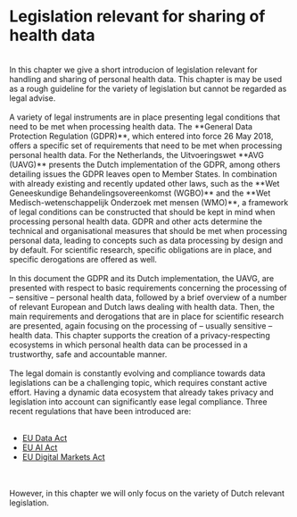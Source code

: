 #  Legislation relevant for sharing of health data 

<br>
In this chapter we give a short introducion of legislation relevant for handling and sharing of personal health data. This chapter is may be used as a rough guideline for the variety of legislation but cannot be regarded as legal advise. 
<br>
<br>
A variety of legal instruments are in place presenting legal conditions that need to be met when processing health data. The **General Data Protection Regulation (GDPR)**, which entered into force 26 May 2018, offers a specific set of requirements that need to be met when processing personal health data. For the Netherlands, the Uitvoeringswet **AVG (UAVG)** presents the Dutch implementation of the GDPR, among others detailing issues the GDPR leaves open to Member States. In combination with already existing and recently updated other laws, such as the **Wet Geneeskundige Behandelingsovereenkomst (WGBO)** and the **Wet Medisch-wetenschappelijk Onderzoek met mensen (WMO)**, a framework of legal conditions can be constructed that should be kept in mind when processing personal health data. GDPR and other acts determine the technical and organisational measures that should be met when processing personal data, leading to concepts such as data processing by design and by default. For scientific research, specific obligations are in place, and specific derogations are offered as well. 
<br>
<br>
In this document the GDPR and its Dutch implementation, the UAVG, are presented with respect to basic requirements concerning the processing of – sensitive – personal health data, followed by a brief overview of a number of relevant European and Dutch laws dealing with health data. Then, the main requirements and derogations that are in place for scientific research are presented, again focusing on the processing of – usually sensitive – health data. This chapter supports the creation of a privacy-respecting ecosystems in which personal health data can be processed in a trustworthy, safe and accountable manner. 
<br>
<br>
The legal domain is constantly evolving and compliance towards data legislations can be a challenging topic, which requires constant active effort. Having a dynamic data ecosystem that already takes privacy and legislation into account can significantly ease legal compliance. Three recent regulations that have been introduced are:
<br>
<br>

- [EU Data Act](https://digital-strategy.ec.europa.eu/en/policies/data-act)
- [EU AI Act](https://digital-strategy.ec.europa.eu/en/policies/european-approach-artificial-intelligence)
- [EU Digital Markets Act](https://ec.europa.eu/info/strategy/priorities-2019-2024/europe-fit-digital-age/digital-markets-act-ensuring-fair-and-open-digital-markets_en)
<br>
<br>
However, in this chapter we will only focus on the variety of Dutch relevant legislation.
